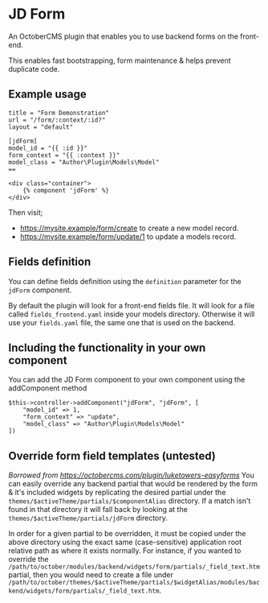 # JD Form

An OctoberCMS plugin that enables you to use backend forms on the front-end.

This enables fast bootstrapping, form maintenance & helps prevent duplicate code.

## Example usage

```
title = "Form Demonstration"
url = "/form/:context/:id?"
layout = "default"

[jdForm]
model_id = "{{ :id }}"
form_context = "{{ :context }}"
model_class = "Author\Plugin\Models\Model"
==

<div class="container">
    {% component 'jdForm' %}
</div>

```

Then visit;
* https://mysite.example/form/create to create a new model record.
* https://mysite.example/form/update/1 to update a models record.

## Fields definition
You can define fields definition using the `definition` parameter for the `jdForm` component.

By default the plugin will look for a front-end fields file. It will look for a file called `fields_frontend.yaml` inside your models directory.
Otherwise it will use your `fields.yaml` file, the same one that is used on the backend.

## Including the functionality in your own component

You can add the JD Form component to your own component using the addComponent method
```
$this->controller->addComponent("jdForm", "jdForm", [
    "model_id" => 1,
    "form_context" => "update",
    "model_class" => "Author\Plugin\Models\Model"
])
```

## Override form field templates (untested)
_Borrowed from https://octobercms.com/plugin/luketowers-easyforms_
You can easily override any backend partial that would be rendered by the form & it's included widgets by replicating the desired partial under the `themes/$activeTheme/partials/$componentAlias` directory. If a match isn't found in that directory it will fall back by looking at the `themes/$activeTheme/partials/jdForm` directory.

In order for a given partial to be overridden, it must be copied under the above directory using the exact same (case-sensitive) application root relative path as where it exists normally. For instance, if you wanted to override the `/path/to/october/modules/backend/widgets/form/partials/_field_text.htm` partial, then you would need to create a file under `/path/to/october/themes/$activeTheme/partials/$widgetAlias/modules/backend/widgets/form/partials/_field_text.htm`.
